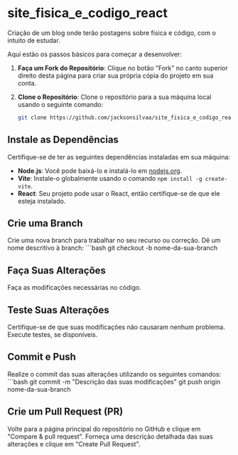 # site_fisica_e_codigo_react

Criação de um blog onde terão postagens sobre física e código, com o intuito de estudar.

Aqui estão os passos básicos para começar a desenvolver:

1. **Faça um Fork do Repositório**: Clique no botão "Fork" no canto superior direito desta página para criar sua própria cópia do projeto em sua conta.

2. **Clone o Repositório**: Clone o repositório para a sua máquina local usando o seguinte comando:

   ```bash
   git clone https://github.com/jacksonsilvaa/site_fisica_e_codigo_react

## Instale as Dependências

Certifique-se de ter as seguintes dependências instaladas em sua máquina:

- **Node.js**: Você pode baixá-lo e instalá-lo em [nodejs.org](https://nodejs.org/).
- **Vite**: Instale-o globalmente usando o comando `npm install -g create-vite`.
- **React**: Seu projeto pode usar o React, então certifique-se de que ele esteja instalado.

## Crie uma Branch

Crie uma nova branch para trabalhar no seu recurso ou correção. Dê um nome descritivo à branch:
     ```bash 
     git checkout -b nome-da-sua-branch


## Faça Suas Alterações

Faça as modificações necessárias no código.

## Teste Suas Alterações

Certifique-se de que suas modificações não causaram nenhum problema. Execute testes, se disponíveis.

## Commit e Push

Realize o commit das suas alterações utilizando os seguintes comandos:
      ```bash
      git commit -m "Descrição das suas modificações"
      git push origin nome-da-sua-branch

## Crie um Pull Request (PR)

Volte para a página principal do repositório no GitHub e clique em "Compare & pull request". Forneça uma descrição detalhada das suas alterações e clique em "Create Pull Request".
